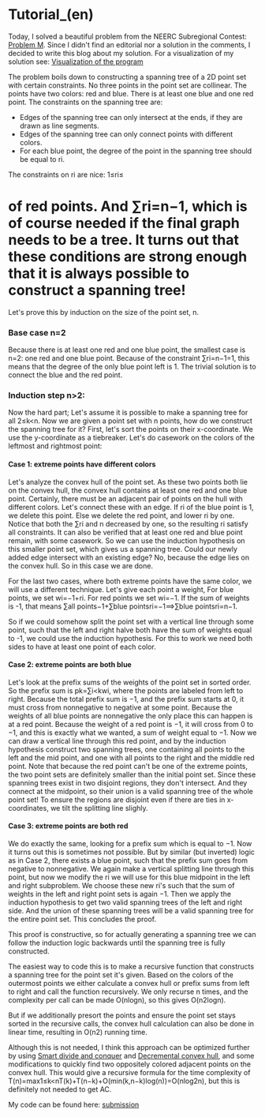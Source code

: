 # Tutorial_(en)

Today, I solved a beautiful problem from the NEERC Subregional Contest: [Problem M](../problems/M._Algoland_and_Berland.md). Since I didn't find an editorial nor a solution in the comments, I decided to write this blog about my solution. For a visualization of my solution see: [Visualization of the program](https://codeforces.com/https://www.jeroenopdebeek.nl/GeometryVisuals/spanningtree.html) 

The problem boils down to constructing a spanning tree of a 2D point set with certain constraints. No three points in the point set are collinear. The points have two colors: red and blue. There is at least one blue and one red point. The constraints on the spanning tree are: 

* Edges of the spanning tree can only intersect at the ends, if they are drawn as line segments.
* Edges of the spanning tree can only connect points with different colors.
* For each blue point, the degree of the point in the spanning tree should be equal to ri.

The constraints on ri are nice: 1≤ri≤
# of red points. And ∑ri=n−1, which is of course needed if the final graph needs to be a tree. It turns out that these conditions are strong enough that it is always possible to construct a spanning tree!

Let's prove this by induction on the size of the point set, n.

### Base case n=2

Because there is at least one red and one blue point, the smallest case is n=2: one red and one blue point. Because of the constraint ∑ri=n−1=1, this means that the degree of the only blue point left is 1. The trivial solution is to connect the blue and the red point.

### Induction step n>2:

Now the hard part; Let's assume it is possible to make a spanning tree for all 2≤k<n. Now we are given a point set with n points, how do we construct the spanning tree for it? First, let's sort the points on their x-coordinate. We use the y-coordinate as a tiebreaker. Let's do casework on the colors of the leftmost and rightmost point:

#### Case 1: extreme points have different colors

Let's analyze the convex hull of the point set. As these two points both lie on the convex hull, the convex hull contains at least one red and one blue point. Certainly, there must be an adjacent pair of points on the hull with different colors. Let's connect these with an edge. If ri of the blue point is 1, we delete this point. Else we delete the red point, and lower ri by one. Notice that both the ∑ri and n decreased by one, so the resulting ri satisfy all constraints. It can also be verified that at least one red and blue point remain, with some casework. So we can use the induction hypothesis on this smaller point set, which gives us a spanning tree. Could our newly added edge intersect with an existing edge? No, because the edge lies on the convex hull. So in this case we are done.

For the last two cases, where both extreme points have the same color, we will use a different technique. Let's give each point a weight, For blue points, we set wi=−1+ri. For red points we set wi=−1. If the sum of weights is -1, that means ∑all points−1+∑blue pointsri=−1⟹∑blue pointsri=n−1. 

So if we could somehow split the point set with a vertical line through some point, such that the left and right halve both have the sum of weights equal to -1, we could use the induction hypothesis. For this to work we need both sides to have at least one point of each color. 

#### Case 2: extreme points are both blue

Let's look at the prefix sums of the weights of the point set in sorted order. So the prefix sum is pk=∑i<kwi, where the points are labeled from left to right. Because the total prefix sum is −1, and the prefix sum starts at 0, it must cross from nonnegative to negative at some point. Because the weights of all blue points are nonnegative the only place this can happen is at a red point. Because the weight of a red point is −1, it will cross from 0 to −1, and this is exactly what we wanted, a sum of weight equal to −1. Now we can draw a vertical line through this red point, and by the induction hypothesis construct two spanning trees, one containing all points to the left and the mid point, and one with all points to the right and the middle red point. Note that because the red point can't be one of the extreme points, the two point sets are definitely smaller than the initial point set. Since these spanning trees exist in two disjoint regions, they don't intersect. And they connect at the midpoint, so their union is a valid spanning tree of the whole point set! To ensure the regions are disjoint even if there are ties in x-coordinates, we tilt the splitting line slighly.

#### Case 3: extreme points are both red

We do exactly the same, looking for a prefix sum which is equal to −1. Now it turns out this is sometimes not possible. But by similar (but inverted) logic as in Case 2, there exists a blue point, such that the prefix sum goes from negative to nonnegative. We again make a vertical splitting line through this point, but now we modify the ri we will use for this blue midpoint in the left and right subproblem. We choose these new ri's such that the sum of weights in the left and right point sets is again −1. Then we apply the induction hypothesis to get two valid spanning trees of the left and right side. And the union of these spanning trees will be a valid spanning tree for the entire point set. This concludes the proof.

This proof is constructive, so for actually generating a spanning tree we can follow the induction logic backwards until the spanning tree is fully constructed. 

The easiest way to code this is to make a recursive function that constructs a spanning tree for the point set it's given. Based on the colors of the outermost points we either calculate a convex hull or prefix sums from left to right and call the function recursively. We only recurse n times, and the complexity per call can be made O(nlogn), so this gives O(n2logn). 

But if we additionally presort the points and ensure the point set stays sorted in the recursive calls, the convex hull calculation can also be done in linear time, resulting in O(n2) running time. 

Although this is not needed, I think this approach can be optimized further by using [Smart divide and conquer](https://codeforces.com/https://mzhang2021.github.io/cp-blog/divide-and-conquer/#:~:text=But%20we%20can%20do%20better) and [Decremental convex hull](https://codeforces.com/https://www.researchgate.net/publication/221209465_Applications_of_a_Semi-Dynamic_Convex_Hull_Algorithm), and some modifications to quickly find two oppositely colored adjacent points on the convex hull. This would give a recursive formula for the time complexity of T(n)=max1≤k<nT(k)+T(n−k)+O(min(k,n−k)log(n))=O(nlog2n), but this is definitely not needed to get AC.

My code can be found here: [submission](https://codeforces.com/contest/1070/submission/165107392)


